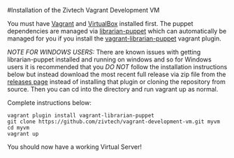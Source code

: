 #Installation of the Zivtech Vagrant Development VM

You must have [Vagrant](https://www.vagrantup.com/) and [VirtualBox](https://www.virtualbox.org/) installed first. The puppet dependencies are managed via [librarian-puppet]((https://github.com/rodjek/librarian-puppet)) which can automatically be managed for you if you install the [vagrant-librarian-puppet](https://github.com/mhahn/vagrant-librarian-puppet) vagrant plugin.

_*NOTE FOR WINDOWS USERS:*_ There are known issues with getting librarian-puppet installed and running on windows and so for Windows users it is recommended that you *DO NOT* follow the installation instructions below but instead download the most recent full release via zip file from the [releases page](https://github.com/zivtech/vagrant-development-vm/releases) instead of installing that plugin or cloning the repository from source. Then you can cd into the directory and run vagrant up as normal.

Complete instructions below:

    vagrant plugin install vagrant-librarian-puppet
    git clone https://github.com/zivtech/vagrant-development-vm.git myvm
    cd myvm
    vagrant up

You should now have a working Virtual Server!